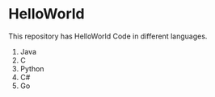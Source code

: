 # HelloWorld
This repository has HelloWorld Code in different languages.
1. Java
2. C
3. Python
4. C#
5. Go
